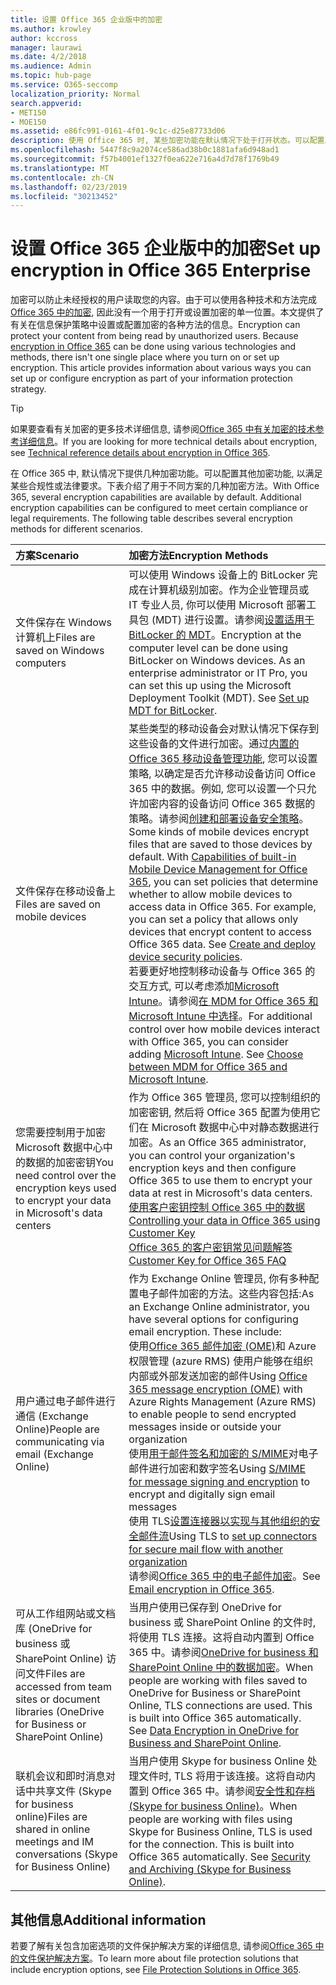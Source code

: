 ```yaml
---
title: 设置 Office 365 企业版中的加密
ms.author: krowley
author: kccross
manager: laurawi
ms.date: 4/2/2018
ms.audience: Admin
ms.topic: hub-page
ms.service: O365-seccomp
localization_priority: Normal
search.appverid:
- MET150
- MOE150
ms.assetid: e86fc991-0161-4f01-9c1c-d25e87733d06
description: 使用 Office 365 时, 某些加密功能在默认情况下处于打开状态。可以配置其他功能以满足某些合规性或法律要求。
ms.openlocfilehash: 5447f8c9a2074ce586ad38b0c1881afa6d948ad1
ms.sourcegitcommit: f57b4001ef1327f0ea622e716a4d7d78f1769b49
ms.translationtype: MT
ms.contentlocale: zh-CN
ms.lasthandoff: 02/23/2019
ms.locfileid: "30213452"
---
```

# <a name="set-up-encryption-in-office-365-enterprise"></a><span data-ttu-id="2c66c-103">设置 Office 365 企业版中的加密</span><span class="sxs-lookup"><span data-stu-id="2c66c-103">Set up encryption in Office 365 Enterprise</span></span>

<span data-ttu-id="2c66c-p101">加密可以防止未经授权的用户读取您的内容。由于可以使用各种技术和方法完成[Office 365 中的加密](encryption.md), 因此没有一个用于打开或设置加密的单一位置。本文提供了有关在信息保护策略中设置或配置加密的各种方法的信息。</span><span class="sxs-lookup"><span data-stu-id="2c66c-p101">Encryption can protect your content from being read by unauthorized users. Because [encryption in Office 365](encryption.md) can be done using various technologies and methods, there isn't one single place where you turn on or set up encryption. This article provides information about various ways you can set up or configure encryption as part of your information protection strategy.</span></span> 
  
> [!TIP]
> <span data-ttu-id="2c66c-107">如果要查看有关加密的更多技术详细信息, 请参阅[Office 365 中有关加密的技术参考详细信息](technical-reference-details-about-encryption.md)。</span><span class="sxs-lookup"><span data-stu-id="2c66c-107">If you are looking for more technical details about encryption, see [Technical reference details about encryption in Office 365](technical-reference-details-about-encryption.md).</span></span> 
  
<span data-ttu-id="2c66c-p102">在 Office 365 中, 默认情况下提供几种加密功能。可以配置其他加密功能, 以满足某些合规性或法律要求。下表介绍了用于不同方案的几种加密方法。</span><span class="sxs-lookup"><span data-stu-id="2c66c-p102">With Office 365, several encryption capabilities are available by default. Additional encryption capabilities can be configured to meet certain compliance or legal requirements. The following table describes several encryption methods for different scenarios.</span></span>
  
|<span data-ttu-id="2c66c-111">**方案**</span><span class="sxs-lookup"><span data-stu-id="2c66c-111">**Scenario**</span></span>|<span data-ttu-id="2c66c-112">**加密方法**</span><span class="sxs-lookup"><span data-stu-id="2c66c-112">**Encryption Methods**</span></span>|
|:-----|:-----|
|<span data-ttu-id="2c66c-113">文件保存在 Windows 计算机上</span><span class="sxs-lookup"><span data-stu-id="2c66c-113">Files are saved on Windows computers</span></span>  <br/> |<span data-ttu-id="2c66c-p103">可以使用 Windows 设备上的 BitLocker 完成在计算机级别加密。作为企业管理员或 IT 专业人员, 你可以使用 Microsoft 部署工具包 (MDT) 进行设置。请参阅[设置适用于 BitLocker 的 MDT](https://go.microsoft.com/fwlink/?linkid=849282)。</span><span class="sxs-lookup"><span data-stu-id="2c66c-p103">Encryption at the computer level can be done using BitLocker on Windows devices. As an enterprise administrator or IT Pro, you can set this up using the Microsoft Deployment Toolkit (MDT). See [Set up MDT for BitLocker](https://go.microsoft.com/fwlink/?linkid=849282).  </span></span><br/> |
|<span data-ttu-id="2c66c-117">文件保存在移动设备上</span><span class="sxs-lookup"><span data-stu-id="2c66c-117">Files are saved on mobile devices</span></span>  <br/> |<span data-ttu-id="2c66c-p104">某些类型的移动设备会对默认情况下保存到这些设备的文件进行加密。通过[内置的 Office 365 移动设备管理功能](https://support.office.com/article/a1da44e5-7475-4992-be91-9ccec25905b0), 您可以设置策略, 以确定是否允许移动设备访问 Office 365 中的数据。例如, 您可以设置一个只允许加密内容的设备访问 Office 365 数据的策略。请参阅[创建和部署设备安全策略](https://support.office.com/article/d310f556-8bfb-497b-9bd7-fe3c36ea2fd6)。</span><span class="sxs-lookup"><span data-stu-id="2c66c-p104">Some kinds of mobile devices encrypt files that are saved to those devices by default. With [Capabilities of built-in Mobile Device Management for Office 365](https://support.office.com/article/a1da44e5-7475-4992-be91-9ccec25905b0), you can set policies that determine whether to allow mobile devices to access data in Office 365. For example, you can set a policy that allows only devices that encrypt content to access Office 365 data. See [Create and deploy device security policies](https://support.office.com/article/d310f556-8bfb-497b-9bd7-fe3c36ea2fd6).  </span></span><br/> <span data-ttu-id="2c66c-p105">若要更好地控制移动设备与 Office 365 的交互方式, 可以考虑添加[Microsoft Intune](https://aka.ms/qzln04)。请参阅[在 MDM for Office 365 和 Microsoft Intune 中选择](https://support.office.com/article/c93d9ab9-efb2-4349-9b93-30c30562ee22)。</span><span class="sxs-lookup"><span data-stu-id="2c66c-p105">For additional control over how mobile devices interact with Office 365, you can consider adding [Microsoft Intune](https://aka.ms/qzln04). See [Choose between MDM for Office 365 and Microsoft Intune](https://support.office.com/article/c93d9ab9-efb2-4349-9b93-30c30562ee22).  </span></span><br/> |
|<span data-ttu-id="2c66c-124">您需要控制用于加密 Microsoft 数据中心中的数据的加密密钥</span><span class="sxs-lookup"><span data-stu-id="2c66c-124">You need control over the encryption keys used to encrypt your data in Microsoft's data centers</span></span>  <br/> | <span data-ttu-id="2c66c-125">作为 Office 365 管理员, 您可以控制组织的加密密钥, 然后将 Office 365 配置为使用它们在 Microsoft 数据中心中对静态数据进行加密。</span><span class="sxs-lookup"><span data-stu-id="2c66c-125">As an Office 365 administrator, you can control your organization's encryption keys and then configure Office 365 to use them to encrypt your data at rest in Microsoft's data centers.</span></span>  <br/> [<span data-ttu-id="2c66c-126">使用客户密钥控制 Office 365 中的数据</span><span class="sxs-lookup"><span data-stu-id="2c66c-126">Controlling your data in Office 365 using Customer Key</span></span>](controlling-your-data-using-customer-key.md) <br/> [<span data-ttu-id="2c66c-127">Office 365 的客户密钥常见问题解答</span><span class="sxs-lookup"><span data-stu-id="2c66c-127">Customer Key for Office 365 FAQ</span></span>](service-encryption-with-customer-key-faq.md) <br/> |
|<span data-ttu-id="2c66c-128">用户通过电子邮件进行通信 (Exchange Online)</span><span class="sxs-lookup"><span data-stu-id="2c66c-128">People are communicating via email (Exchange Online)</span></span>  <br/> | <span data-ttu-id="2c66c-p106">作为 Exchange Online 管理员, 你有多种配置电子邮件加密的方法。这些内容包括:</span><span class="sxs-lookup"><span data-stu-id="2c66c-p106">As an Exchange Online administrator, you have several options for configuring email encryption. These include:  </span></span><br/>  <span data-ttu-id="2c66c-131">使用[Office 365 邮件加密 (OME)](set-up-new-message-encryption-capabilities.md)和 Azure 权限管理 (azure RMS) 使用户能够在组织内部或外部发送加密的邮件</span><span class="sxs-lookup"><span data-stu-id="2c66c-131">Using [Office 365 message encryption (OME)](set-up-new-message-encryption-capabilities.md) with Azure Rights Management (Azure RMS) to enable people to send encrypted messages inside or outside your organization</span></span>  <br/>  <span data-ttu-id="2c66c-132">使用[用于邮件签名和加密的 S/MIME](https://aka.ms/c6dozg)对电子邮件进行加密和数字签名</span><span class="sxs-lookup"><span data-stu-id="2c66c-132">Using [S/MIME for message signing and encryption](https://aka.ms/c6dozg) to encrypt and digitally sign email messages</span></span>  <br/>  <span data-ttu-id="2c66c-133">使用 TLS[设置连接器以实现与其他组织的安全邮件流](https://aka.ms/hs809p)</span><span class="sxs-lookup"><span data-stu-id="2c66c-133">Using TLS to [set up connectors for secure mail flow with another organization](https://aka.ms/hs809p)</span></span> <br/>  <span data-ttu-id="2c66c-134">请参阅[Office 365 中的电子邮件加密](https://aka.ms/hic3f7)。</span><span class="sxs-lookup"><span data-stu-id="2c66c-134">See [Email encryption in Office 365](https://aka.ms/hic3f7).</span></span>  <br/> |
|<span data-ttu-id="2c66c-135">可从工作组网站或文档库 (OneDrive for business 或 SharePoint Online) 访问文件</span><span class="sxs-lookup"><span data-stu-id="2c66c-135">Files are accessed from team sites or document libraries (OneDrive for Business or SharePoint Online)</span></span>  <br/> |<span data-ttu-id="2c66c-p107">当用户使用已保存到 OneDrive for business 或 SharePoint Online 的文件时, 将使用 TLS 连接。这将自动内置到 Office 365 中。请参阅[OneDrive for business 和 SharePoint Online 中的数据加密](https://go.microsoft.com/fwlink/?linkid=526379)。</span><span class="sxs-lookup"><span data-stu-id="2c66c-p107">When people are working with files saved to OneDrive for Business or SharePoint Online, TLS connections are used. This is built into Office 365 automatically. See [Data Encryption in OneDrive for Business and SharePoint Online](https://go.microsoft.com/fwlink/?linkid=526379).  </span></span><br/> |
|<span data-ttu-id="2c66c-139">联机会议和即时消息对话中共享文件 (Skype for business online)</span><span class="sxs-lookup"><span data-stu-id="2c66c-139">Files are shared in online meetings and IM conversations (Skype for Business Online)</span></span>  <br/> |<span data-ttu-id="2c66c-p108">当用户使用 Skype for business Online 处理文件时, TLS 将用于该连接。这将自动内置到 Office 365 中。请参阅[安全性和存档 (Skype for business Online)](https://aka.ms/nuq4ws)。</span><span class="sxs-lookup"><span data-stu-id="2c66c-p108">When people are working with files using Skype for Business Online, TLS is used for the connection. This is built into Office 365 automatically. See [Security and Archiving (Skype for Business Online)](https://aka.ms/nuq4ws).  </span></span><br/> |
   
## <a name="additional-information"></a><span data-ttu-id="2c66c-143">其他信息</span><span class="sxs-lookup"><span data-stu-id="2c66c-143">Additional information</span></span>

<span data-ttu-id="2c66c-144">若要了解有关包含加密选项的文件保护解决方案的详细信息, 请参阅[Office 365 中的文件保护解决方案](https://www.microsoft.com/en-us/download/details.aspx?id=55523)。</span><span class="sxs-lookup"><span data-stu-id="2c66c-144">To learn more about file protection solutions that include encryption options, see [File Protection Solutions in Office 365](https://www.microsoft.com/en-us/download/details.aspx?id=55523).</span></span>
  

